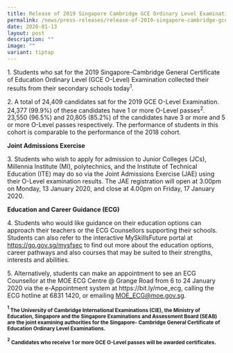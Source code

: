 ```yaml
---
title: Release of 2019 Singapore Cambridge GCE Ordinary Level Examination Results
permalink: /news/press-releases/release-of-2019-singapore-cambridge-gce-o-level-examination-results/
date: 2020-01-13
layout: post
description: ""
image: ""
variant: tiptap
---
```

<p>1. Students who sat for the 2019 Singapore-Cambridge General Certificate
of Education Ordinary Level (GCE O-Level) Examination collected their results
from their secondary schools today<sup>1</sup>.</p>
<p>2. A total of 24,409 candidates sat for the 2019 GCE O-Level Examination.
24,377 (99.9%) of these candidates have 1 or more O-Level passes<sup>2</sup>.
23,550 (96.5%) and 20,805 (85.2%) of the candidates have 3 or more and
5 or more O-Level passes respectively. The performance of students in this
cohort is comparable to the performance of the 2018 cohort.</p>
<p><strong>Joint Admissions Exercise</strong>
</p>
<p>3. Students who wish to apply for admission to Junior Colleges (JCs),
Millennia Institute (MI), polytechnics, and the Institute of Technical
Education (ITE) may do so via the Joint Admissions Exercise (JAE) using
their O-Level examination results. The JAE registration will open at 3.00pm
on Monday, 13 January 2020, and close at 4.00pm on Friday, 17 January 2020.</p>
<p><strong>Education and Career Guidance (ECG)</strong>
</p>
<p>4. Students who would like guidance on their education options can approach
their teachers or the ECG Counsellors supporting their schools. Students
can also refer to the interactive MySkillsFuture portal at <a href="https://go.gov.sg/mysfsec" rel="noopener noreferrer nofollow" target="_blank">https://go.gov.sg/mysfsec</a> to
find out more about the education options, career pathways and also courses
that may be suited to their strengths, interests and abilities.</p>
<p>5. Alternatively, students can make an appointment to see an ECG Counsellor
at the MOE ECG Centre @ Grange Road from 6 to 24 January 2020 via the e-Appointment
system at https://bit.ly/moe_ecg, calling the ECG hotline at 6831 1420,
or emailing <a href="mailto:MOE_ECG@moe.gov.sg" rel="noopener noreferrer nofollow" target="_blank">MOE_ECG@moe.gov.sg</a>.</p>
<p><strong><sup><sub>1</sub></sup><sub> The University of Cambridge International Examinations (CIE), the Ministry of Education, Singapore and the Singapore Examinations and Assessment Board (SEAB) are the joint examining authorities for the Singapore- Cambridge General Certificate of Education Ordinary Level Examinations.</sub></strong>
</p>
<p><strong><sup><sub>2</sub></sup><sub> Candidates who receive 1 or more GCE O-Level passes will be awarded certificates.</sub></strong>
</p>
<p></p>